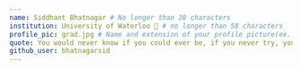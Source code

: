 ```yaml
---
name: Siddhant Bhatnagar # No longer than 28 characters
institution: University of Waterloo 🚩 # no longer than 58 characters
profile_pic: grad.jpg # Name and extension of your profile picture(ex. mona.png) The picture must be squared and 544px on width and height.
quote: You would never know if you could ever be, if you never try, you would never see # no longer than 100 characters, avoid using quotes(") to guarantee the format remains the same.
github_user: bhatnagarsid
---
```

